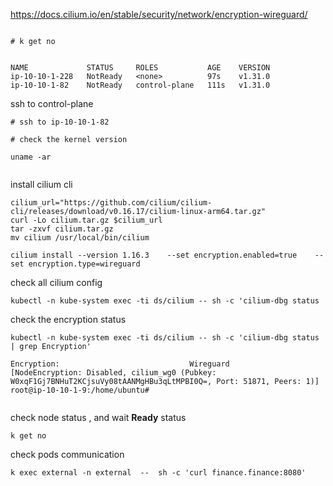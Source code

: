 https://docs.cilium.io/en/stable/security/network/encryption-wireguard/

``` 

# k get no


NAME             STATUS     ROLES           AGE    VERSION
ip-10-10-1-228   NotReady   <none>          97s    v1.31.0
ip-10-10-1-82    NotReady   control-plane   111s   v1.31.0

```
ssh to control-plane
``` 
# ssh to ip-10-10-1-82
``` 

```
# check the kernel version

uname -ar


```

install cilium cli
``` 
cilium_url="https://github.com/cilium/cilium-cli/releases/download/v0.16.17/cilium-linux-arm64.tar.gz"
curl -Lo cilium.tar.gz $cilium_url
tar -zxvf cilium.tar.gz
mv cilium /usr/local/bin/cilium
```

``` 
cilium install --version 1.16.3    --set encryption.enabled=true    --set encryption.type=wireguard
```

check all cilium config
```
kubectl -n kube-system exec -ti ds/cilium -- sh -c 'cilium-dbg status
```


check the encryption status
``` 
kubectl -n kube-system exec -ti ds/cilium -- sh -c 'cilium-dbg status | grep Encryption'
```
``` 
Encryption:                             Wireguard       [NodeEncryption: Disabled, cilium_wg0 (Pubkey: W0xqF1Gj7BNHuT2KCjsuVy08tAANMgHBu3qLtMPBI0Q=, Port: 51871, Peers: 1)]
root@ip-10-10-1-9:/home/ubuntu#


```

check node status  , and wait **Ready** status
```
k get no 
```


check pods communication
```
k exec external -n external  --  sh -c 'curl finance.finance:8080'
``` 